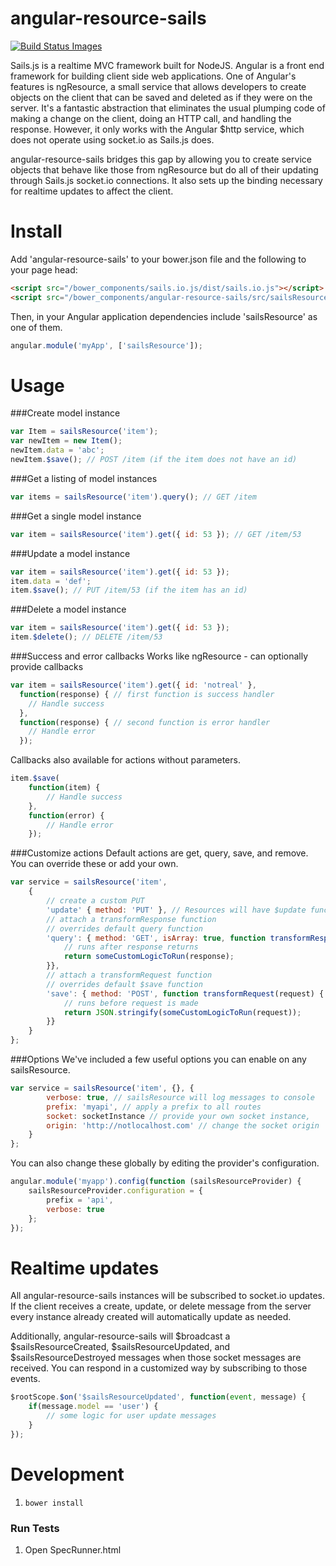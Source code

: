 angular-resource-sails
======================

<a href="https://travis-ci.org/angular-resource-sails/angular-resource-sails">
	<img src="https://travis-ci.org/angular-resource-sails/angular-resource-sails.svg" title="Build Status Images"/>
</a>

Sails.js is a realtime MVC framework built for NodeJS.
Angular is a front end framework for building client side web applications. One of Angular's features is ngResource,
a small service that allows developers to create objects on the client that can be saved and deleted as if they were on the server.
It's a fantastic abstraction that eliminates the usual plumping code of making a change on the client, doing an HTTP call, and handling the response.
However, it only works with the Angular $http service, which does not operate using socket.io as Sails.js does.

angular-resource-sails bridges this gap by allowing you to create service objects that behave like those
from ngResource but do all of their updating through Sails.js socket.io connections. It also sets up the
binding necessary for realtime updates to affect the client.

Install
=====================
Add 'angular-resource-sails' to your bower.json file and the following to your page head:
```html
<script src="/bower_components/sails.io.js/dist/sails.io.js"></script>
<script src="/bower_components/angular-resource-sails/src/sailsResource.js"></script>
```

Then, in your Angular application dependencies include 'sailsResource' as one of them.

```js
angular.module('myApp', ['sailsResource']);
```


Usage
======================

###Create model instance
```js
var Item = sailsResource('item');
var newItem = new Item();
newItem.data = 'abc';
newItem.$save(); // POST /item (if the item does not have an id)
```

###Get a listing of model instances
```js
var items = sailsResource('item').query(); // GET /item
```

###Get a single model instance
```js
var item = sailsResource('item').get({ id: 53 }); // GET /item/53
```

###Update a model instance
```js
var item = sailsResource('item').get({ id: 53 });
item.data = 'def';
item.$save(); // PUT /item/53 (if the item has an id)
```

###Delete a model instance
```js
var item = sailsResource('item').get({ id: 53 });
item.$delete(); // DELETE /item/53
```

###Success and error callbacks
Works like ngResource - can optionally provide callbacks
```js
var item = sailsResource('item').get({ id: 'notreal' }, 
  function(response) { // first function is success handler
    // Handle success
  },
  function(response) { // second function is error handler
    // Handle error
  });
```

Callbacks also available for actions without parameters.
```js
item.$save(
	function(item) {
		// Handle success
	},
	function(error) {
		// Handle error
	});
```

###Customize actions
Default actions are get, query, save, and remove. You can override these or add your own.
```js
var service = sailsResource('item',
	{
		// create a custom PUT
		'update' { method: 'PUT' }, // Resources will have $update function
		// attach a transformResponse function
		// overrides default query function
		'query': { method: 'GET', isArray: true, function transformResponse(response) {
			// runs after response returns
			return someCustomLogicToRun(response);
		}},
		// attach a transformRequest function
		// overrides default $save function
		'save': { method: 'POST', function transformRequest(request) {
			// runs before request is made
			return JSON.stringify(someCustomLogicToRun(request));
		}}
	}
};
```

###Options
We've included a few useful options you can enable on any sailsResource.
```js
var service = sailsResource('item', {}, {
		verbose: true, // sailsResource will log messages to console
		prefix: 'myapi', // apply a prefix to all routes
		socket: socketInstance // provide your own socket instance,
		origin: 'http://notlocalhost.com' // change the socket origin
	}
};
```
You can also change these globally by editing the provider's configuration.
```js
angular.module('myapp').config(function (sailsResourceProvider) {
	sailsResourceProvider.configuration = {
		prefix = 'api',
		verbose: true
	};
});
```

Realtime updates
===============================

All angular-resource-sails instances will be subscribed to socket.io updates. If the client receives a create, update, or
delete message from the server every instance already created will automatically update as needed.

Additionally, angular-resource-sails will $broadcast a $sailsResourceCreated, $sailsResourceUpdated, and
$sailsResourceDestroyed messages when those socket messages are received. You can respond in a customized way by
subscribing to those events.
```js
$rootScope.$on('$sailsResourceUpdated', function(event, message) {
	if(message.model == 'user') {
		// some logic for user update messages
	}
});
```

Development
===============================
1. `bower install`

### Run Tests
1. Open SpecRunner.html
